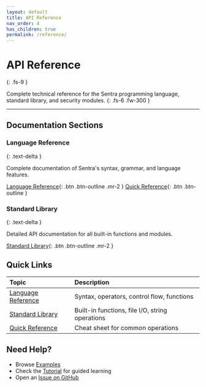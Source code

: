 ```yaml
---
layout: default
title: API Reference
nav_order: 4
has_children: true
permalink: /reference/
---
```


# API Reference
{: .fs-9 }

Complete technical reference for the Sentra programming language, standard library, and security modules.
{: .fs-6 .fw-300 }

---

## Documentation Sections

### Language Reference
{: .text-delta }

Complete documentation of Sentra's syntax, grammar, and language features.

[Language Reference](language/){: .btn .btn-outline .mr-2 }
[Quick Reference](quick/){: .btn .btn-outline }

### Standard Library
{: .text-delta }

Detailed API documentation for all built-in functions and modules.

[Standard Library](stdlib/){: .btn .btn-outline .mr-2 }

## Quick Links

| Topic | Description |
|:------|:------------|
| [Language Reference](language/) | Syntax, operators, control flow, functions |
| [Standard Library](stdlib/) | Built-in functions, file I/O, string operations |
| [Quick Reference](quick/) | Cheat sheet for common operations |

## Need Help?

- Browse [Examples](https://github.com/sentra-language/sentra/tree/main/examples)
- Check the [Tutorial](/tutorial/) for guided learning
- Open an [Issue on GitHub](https://github.com/sentra-language/sentra/issues)

